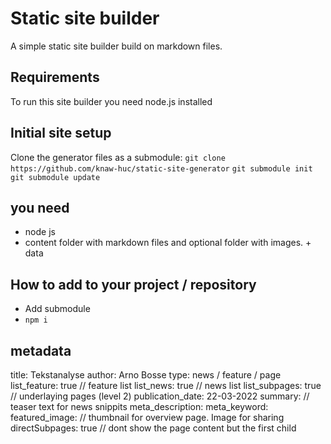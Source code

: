# Static site builder
A simple static site builder build on markdown files.

## Requirements
To run this site builder you need node.js installed

## Initial site setup


Clone the generator files as a submodule:
`git clone https://github.com/knaw-huc/static-site-generator`
`git submodule init`
`git submodule update`


## you need
* node js
* content folder with markdown files and optional folder with images. + data






## How to add to your project / repository

* Add submodule
* `npm i`


## metadata
title: Tekstanalyse
author: Arno Bosse
type: news / feature / page
list_feature: true // feature list
list_news: true // news list
list_subpages: true // underlaying pages (level 2)
publication_date: 22-03-2022
summary: // teaser text for news snippits
meta_description:
meta_keyword:
featured_image: // thumbnail for overview page. Image for sharing
directSubpages: true // dont show the page content but the first child
